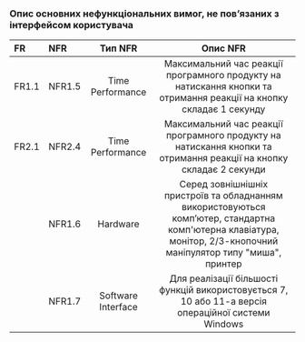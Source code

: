 ### Опис основних нефункціональних вимог, не пов’язаних з інтерфейсом користувача

|FR|NFR|Тип NFR|Опис NFR|
|:-|:-|:-:|:-:|
|FR1.1|NFR1.5|Time Performance|Максимальний час реакції програмного продукту на натискання кнопки та отримання реакції на кнопку складає 1 секунду|
|FR2.1|NFR2.4|Time Performance|Максимальний час реакції програмного продукту на натискання кнопки та отримання реакції на кнопку складає 2 секунди|
||NFR1.6|Hardware|Серед зовнішнішніх пристроїв та обладнанням використовуються комп’ютер, стандартна комп'ютерна клавіатура, монітор, 2/3-кнопочний маніпулятор типу "миша", принтер|
||NFR1.7|Software Interface|Для реалізації більшості функцій використовується 7, 10 або 11-а версія операційної системи Windows|
